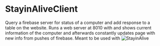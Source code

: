# StayinAliveClient

Query a firebase server for status of a computer and add response to a table on the website. Runs a web server at 8010 with and shows current information of the computer and afterwards constantly updates page with new info from pushes of firebase. Meant to be used with ![StayinAlive](https://github.com/Phoenix-Effect/StayinAlive)
